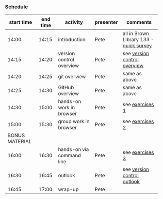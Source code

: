 ### Schedule

|start time|	end time	|activity	|presenter|	comments|
|-----------|-----------|----------|--------|----------|
|14:00|	14:15	|introduction|	Pete|	all in Brown Library 133 - [quick survey](student-pre-survey.tsv)|
|14:15|14:20	|version control overview	|Pete|	see [version control overview](https://github.com/UVA-DSI/git-intro/blob/master/usage-examples.md)|
|14:20	|14:25|	git overview|	Pete| same as above|	
|14:25	|14:30	|GitHub overview	|Pete|same as above|	
|14:30	|15:00	|hands-on work in browser|	Pete|	see [exercises 1](https://github.com/UVA-DSI/git-intro/blob/master/exercises_1.md)|
|15:00	|15:30	|group work in browser	|Pete	|see [exercises 2](https://github.com/UVA-DSI/git-intro/blob/master/exercises_2.md)|
| BONUS MATERIAL |
|16:00	|16:30	|hands-on via command line|	Pete|	see [exercises 3](https://github.com/UVA-DSI/git-intro/blob/master/exercises_3.md)|
|16:30	|16:45	|outlook|	Pete|	see [version control outlook](https://github.com/UVA-DSI/git-intro/blob/master/usage-examples.md)|
|16:45	|17:00	|wrap-up	|Pete||	
